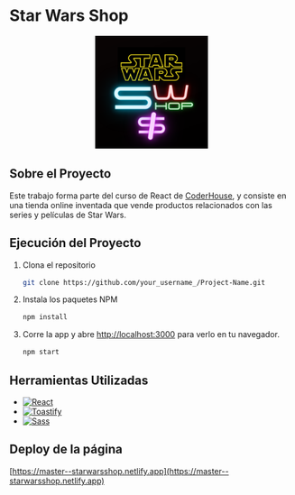 # Star Wars Shop


<div align="center">
  <a href="https://github.com/othneildrew/Best-README-Template">
    <img src="public/img/swShopLogo.png" alt="Logo" width="200" height="200">
  </a>
</div>

## Sobre el Proyecto

Este trabajo forma parte del curso de React de [CoderHouse](https://www.coderhouse.com), y consiste en una tienda online inventada que vende productos relacionados con las series y películas de Star Wars.

## Ejecución del Proyecto

1. Clona el repositorio
   ```sh
   git clone https://github.com/your_username_/Project-Name.git
   ```
2. Instala los paquetes NPM
   ```sh
   npm install
   ```
3. Corre la app y abre [http://localhost:3000](http://localhost:3000) para verlo en tu navegador.
   ```sh
   npm start
   ```

## Herramientas Utilizadas

* [![React][React.js]][React-url]
* [![Toastify][Toastify.js]][Toastify-url]
* [![Sass][Sass.scss]][Sass-url]

## Deploy de la página

[https://master--starwarsshop.netlify.app](https://master--starwarsshop.netlify.app)


[React.js]: https://img.shields.io/badge/React-20232A?style=for-the-badge&logo=react&logoColor=61DAFB
[React-url]: https://reactjs.org/
[Sass.scss]: https://img.shields.io/badge/Sass-20232A?style=for-the-badge&logo=sass&logoColor=CC6699
[Sass-url]: https://sass-lang.com
[Toastify.js]: https://img.shields.io/badge/Toastify%20Js-20232A?style=for-the-badge&logo=toastify&logoColor=CC6699
[Toastify-url]: https://www.npmjs.com/package/react-toastify